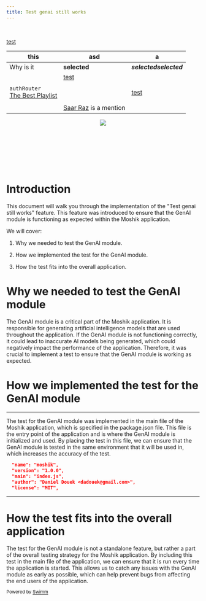 ```yaml
---
title: Test genai still works
---
```

&nbsp;

[test](https://www.google.com)

| this                                                                                                                                                                                                                                                    | asd                                                                                                                       | a                      |
| ------------------------------------------------------------------------------------------------------------------------------------------------------------------------------------------------------------------------------------------------------- | ------------------------------------------------------------------------------------------------------------------------- | ---------------------- |
| Why is it                                                                                                                                                                                                                                               | **selected**                                                                                                              | ***selectedselected*** |
| <SwmToken path="/index.js" pos="4:2:2" line-data="const authRouter = require(&#39;./routes/admin/auth&#39;)">`authRouter`</SwmToken><br><SwmLink doc-title="The Best Playlist">[The Best Playlist](/.swm/the-best-playlist.4ugqlkz0.pl.sw.md)</SwmLink> | [test](www.google.com)<br><br><br><br><SwmMention uid="ZmRu8i">[Saar Raz](mailto:saar@swimm.io)</SwmMention> is a mention | [test](www.google.com) |

<p align="center"><img src="https://firebasestorage.googleapis.com/v0/b/swimm-dev-content/o/repositories%2FZ2l0aHViJTNBJTNBZWNvbW0lM0ElM0Ftb3NoaWtzd2ltbQ%3D%3D%2F77d641ca-dd33-44ee-81c2-dfcc62b68b06.png?alt=media&amp;token=bedd4d42-0322-4e56-8e38-6fd59509dc2c"></p>

&nbsp;

&nbsp;

&nbsp;

|   |   |   |
| - | - | - |

# Introduction

This document will walk you through the implementation of the "Test genai still works" feature. This feature was introduced to ensure that the GenAI module is functioning as expected within the Moshik application.

We will cover:

1. Why we needed to test the GenAI module.

2. How we implemented the test for the GenAI module.

3. How the test fits into the overall application.

# Why we needed to test the GenAI module

The GenAI module is a critical part of the Moshik application. It is responsible for generating artificial intelligence models that are used throughout the application. If the GenAI module is not functioning correctly, it could lead to inaccurate AI models being generated, which could negatively impact the performance of the application. Therefore, it was crucial to implement a test to ensure that the GenAI module is working as expected.

# How we implemented the test for the GenAI module

<SwmSnippet path="/package.json" line="2">

---

The test for the GenAI module was implemented in the main file of the Moshik application, which is specified in the package.json file. This file is the entry point of the application and is where the GenAI module is initialized and used. By placing the test in this file, we can ensure that the GenAI module is tested in the same environment that it will be used in, which increases the accuracy of the test.

```json
  "name": "moshik",
  "version": "1.0.0",
  "main": "index.js",
  "author": "Daniel Douek <dadouek@gmail.com>",
  "license": "MIT",

```

---

</SwmSnippet>

# How the test fits into the overall application

The test for the GenAI module is not a standalone feature, but rather a part of the overall testing strategy for the Moshik application. By including this test in the main file of the application, we can ensure that it is run every time the application is started. This allows us to catch any issues with the GenAI module as early as possible, which can help prevent bugs from affecting the end users of the application.

<SwmMeta version="3.0.0" repo-id="Z2l0aHViJTNBJTNBZWNvbW0lM0ElM0Ftb3NoaWtzd2ltbQ==" repo-name="ecomm"><sup>Powered by [Swimm](https://swimm-web-app.web.app/)</sup></SwmMeta>

